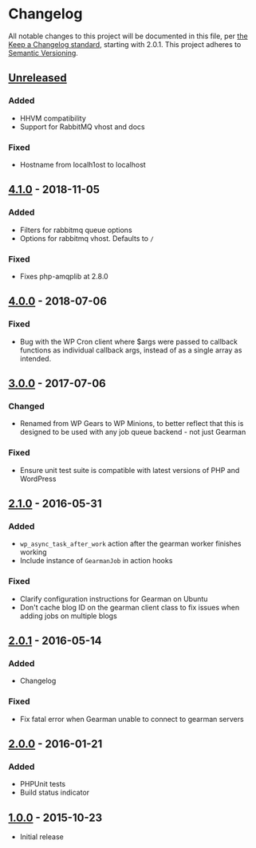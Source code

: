 # Changelog

All notable changes to this project will be documented in this file, per [the Keep a Changelog standard](http://keepachangelog.com/), starting with 2.0.1.  This project adheres to [Semantic Versioning](http://semver.org/).

## [Unreleased]
### Added
- HHVM compatibility
- Support for RabbitMQ vhost and docs

### Fixed
- Hostname from localh1ost to localhost

## [4.1.0] - 2018-11-05
### Added
- Filters for rabbitmq queue options
- Options for rabbitmq vhost. Defaults to `/`

### Fixed
- Fixes php-amqplib at 2.8.0

## [4.0.0] - 2018-07-06
### Fixed
- Bug with the WP Cron client where $args were passed to callback functions as individual callback args, instead of as a single array as intended. 

## [3.0.0] - 2017-07-06
### Changed
- Renamed from WP Gears to WP Minions, to better reflect that this is designed to be used with any job queue backend - not just Gearman

### Fixed
- Ensure unit test suite is compatible with latest versions of PHP and WordPress

## [2.1.0] - 2016-05-31
### Added
- `wp_async_task_after_work` action after the gearman worker finishes working
- Include instance of `GearmanJob` in action hooks

### Fixed
- Clarify configuration instructions for Gearman on Ubuntu
- Don't cache blog ID on the gearman client class to fix issues when adding jobs on multiple blogs

## [2.0.1] - 2016-05-14
### Added
- Changelog

### Fixed
- Fix fatal error when Gearman unable to connect to gearman servers

## [2.0.0] - 2016-01-21
### Added
- PHPUnit tests
- Build status indicator

## [1.0.0] - 2015-10-23
- Initial release

[Unreleased]: https://github.com/10up/WP-Minions/compare/4.0.0...master
[4.1.0]: https://github.com/10up/WP-Minions/compare/4.0.0...4.1.0
[4.0.0]: https://github.com/10up/WP-Minions/compare/3.0.0...4.0.0
[3.0.0]: https://github.com/10up/WP-Minions/compare/2.1.0...3.0.0
[2.1.0]: https://github.com/10up/WP-Minions/compare/2.0.1...2.1.0
[2.0.1]: https://github.com/10up/WP-Minions/compare/2.0.0...2.0.1
[2.0.0]: https://github.com/10up/WP-Minions/compare/1.0.0...2.0.0
[1.0.0]: https://github.com/10up/WP-Minions/releases/tag/1.0.0
